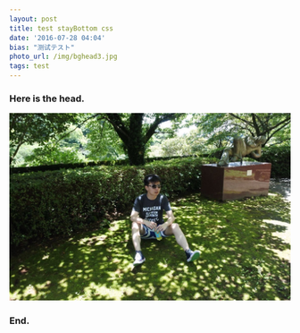 ```yaml
---
layout: post
title: test stayBottom css
date: '2016-07-28 04:04'
bias: "测试テスト"
photo_url: /img/bghead3.jpg
tags: test
---
```



### Here is the head.

![](/img/bghead3.jpg)

### End.
